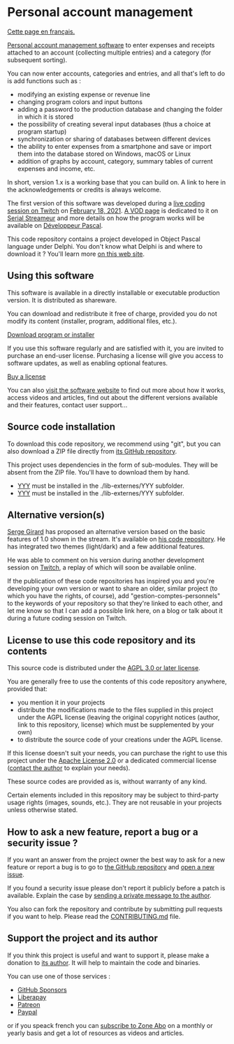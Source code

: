 # Personal account management

[Cette page en français.](LISEZMOI.md)

[Personal account management software](https://comptespersonnels.olfsoftware.fr/) to enter expenses and receipts attached to an account (collecting multiple entries) and a category (for subsequent sorting).

You can now enter accounts, categories and entries, and all that's left to do is add functions such as :
- modifying an existing expense or revenue line
- changing program colors and input buttons
- adding a password to the production database and changing the folder in which it is stored
- the possibility of creating several input databases (thus a choice at program startup)
- synchronization or sharing of databases between different devices
- the ability to enter expenses from a smartphone and save or import them into the database stored on Windows, macOS or Linux
- addition of graphs by account, category, summary tables of current expenses and income, etc.

In short, version 1.x is a working base that you can build on. A link to here in the acknowledgements or credits is always welcome.

The first version of this software was developed during a [live coding session on Twitch](https://www.twitch.tv/patrickpremartin) on [February 18, 2021](https://developpeur-pascal.fr/live-stream-delphi-du-18-fevrier-2021-codage-d-un-logiciel-multiplateforme-de-gestion-de-comptes-personnels.html). [A VOD page](https://serialstreameur.fr/poc-comptes-personnels.php) is dedicated to it on [Serial Streameur](https://serialstreameur.fr) and more details on how the program works will be available on [Développeur Pascal](https://developpeur-pascal.fr).

This code repository contains a project developed in Object Pascal language under Delphi. You don't know what Delphi is and where to download it ? You'll learn more [on this web site](https://delphi-resources.developpeur-pascal.fr/).

## Using this software

This software is available in a directly installable or executable production version. It is distributed as shareware.

You can download and redistribute it free of charge, provided you do not modify its content (installer, program, additional files, etc.).

[Download program or installer](DDD)

If you use this software regularly and are satisfied with it, you are invited to purchase an end-user license. Purchasing a license will give you access to software updates, as well as enabling optional features.

[Buy a license](FFF)

You can also [visit the software website](EEE) to find out more about how it works, access videos and articles, find out about the different versions available and their features, contact user support...

## Source code installation

To download this code repository, we recommend using "git", but you can also download a ZIP file directly from [its GitHub repository](https://github.com/DeveloppeurPascal/XXXXXXXXXX).

This project uses dependencies in the form of sub-modules. They will be absent from the ZIP file. You'll have to download them by hand.

* [YYY](ZZZ) must be installed in the ./lib-externes/YYY subfolder.
* [YYY](ZZZ) must be installed in the ./lib-externes/YYY subfolder.

## Alternative version(s)

[Serge Girard](https://github.com/Serge-Girard) has proposed an alternative version based on the basic features of 1.0 shown in the stream. It's available on [his code repository](https://github.com/Serge-Girard/GestionComptesPersonnels). He has integrated two themes (light/dark) and a few additional features.

He was able to comment on his version during another development session on [Twitch](https://www.twitch.tv/patrickpremartin), a replay of which will soon be available online.

If the publication of these code repositories has inspired you and you're developing your own version or want to share an older, similar project (to which you have the rights, of course), add "gestion-comptes-personnels" to the keywords of your repository so that they're linked to each other, and let me know so that I can add a possible link here, on a blog or talk about it during a future coding session on Twitch.

## License to use this code repository and its contents

This source code is distributed under the [AGPL 3.0 or later license](https://choosealicense.com/licenses/agpl-3.0/).

You are generally free to use the contents of this code repository anywhere, provided that:
* you mention it in your projects
* distribute the modifications made to the files supplied in this project under the AGPL license (leaving the original copyright notices (author, link to this repository, license) which must be supplemented by your own)
* to distribute the source code of your creations under the AGPL license.

If this license doesn't suit your needs, you can purchase the right to use this project under the [Apache License 2.0](https://choosealicense.com/licenses/apache-2.0/) or a dedicated commercial license ([contact the author](https://developpeur-pascal.fr/nous-contacter.php) to explain your needs).

These source codes are provided as is, without warranty of any kind.

Certain elements included in this repository may be subject to third-party usage rights (images, sounds, etc.). They are not reusable in your projects unless otherwise stated.

## How to ask a new feature, report a bug or a security issue ?

If you want an answer from the project owner the best way to ask for a new feature or report a bug is to go to [the GitHub repository](https://github.com/DeveloppeurPascal/XXXXXXXXXX) and [open a new issue](https://github.com/DeveloppeurPascal/XXXXXXXXXX/issues).

If you found a security issue please don't report it publicly before a patch is available. Explain the case by [sending a private message to the author](https://developpeur-pascal.fr/nous-contacter.php).

You also can fork the repository and contribute by submitting pull requests if you want to help. Please read the [CONTRIBUTING.md](CONTRIBUTING.md) file.

## Support the project and its author

If you think this project is useful and want to support it, please make a donation to [its author](https://github.com/DeveloppeurPascal). It will help to maintain the code and binaries.

You can use one of those services :

* [GitHub Sponsors](https://github.com/sponsors/DeveloppeurPascal)
* [Liberapay](https://liberapay.com/PatrickPremartin)
* [Patreon](https://www.patreon.com/patrickpremartin)
* [Paypal](https://www.paypal.com/paypalme/patrickpremartin)

or if you speack french you can [subscribe to Zone Abo](https://zone-abo.fr/nos-abonnements.php) on a monthly or yearly basis and get a lot of resources as videos and articles.
